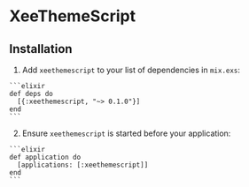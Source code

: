 # XeeThemeScript

## Installation

  1. Add `xeethemescript` to your list of dependencies in `mix.exs`:

    ```elixir
    def deps do
      [{:xeethemescript, "~> 0.1.0"}]
    end
    ```

  2. Ensure `xeethemescript` is started before your application:

    ```elixir
    def application do
      [applications: [:xeethemescript]]
    end
    ```
